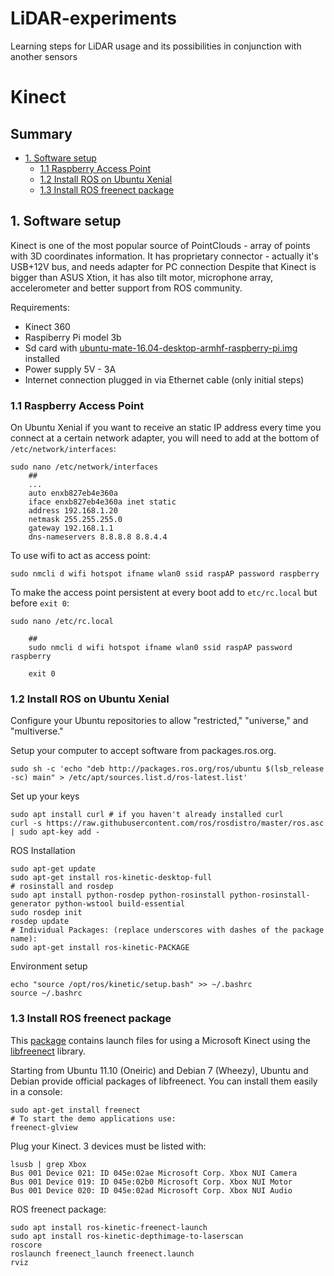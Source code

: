 # LiDAR-experiments
Learning steps for LiDAR usage and its possibilities in conjunction with another sensors

# Kinect

## Summary

* [1. Software setup](#section-1)
    * [1.1 Raspberry Access Point](#section-11)
    * [1.2 Install ROS on Ubuntu Xenial](#section-12)
    * [1.3 Install ROS freenect package](#section-13)

## <a name="section-1"></a> 1. Software setup

Kinect is one of the most popular source of PointClouds - array of points with 3D coordinates information. It has proprietary connector - actually it's USB+12V bus, and needs adapter for PC connection Despite that Kinect is bigger than ASUS Xtion, it has also tilt motor, microphone array, accelerometer and better support from ROS community. 

Requirements:

* Kinect 360
* Raspiberry Pi model 3b
* Sd card with [ubuntu-mate-16.04-desktop-armhf-raspberry-pi.img](https://releases.ubuntu-mate.org/archived/16.04/armhf/) installed
* Power supply 5V - 3A
* Internet connection plugged in via Ethernet cable (only initial steps)

### <a name="section-11"></a> 1.1 Raspberry Access Point

On Ubuntu Xenial if you want to receive an static IP address every time you connect at a certain network adapter, you will need to add at the bottom of `/etc/network/interfaces`:

```shell
sudo nano /etc/network/interfaces
    ##
    ...
    auto enxb827eb4e360a
    iface enxb827eb4e360a inet static
    address 192.168.1.20
    netmask 255.255.255.0
    gateway 192.168.1.1
    dns-nameservers 8.8.8.8 8.8.4.4
```

To use wifi to act as access point:

```shell
sudo nmcli d wifi hotspot ifname wlan0 ssid raspAP password raspberry
```

To make the access point persistent at every boot add to `etc/rc.local` but before `exit 0`:

```shell
sudo nano /etc/rc.local

    ##
    sudo nmcli d wifi hotspot ifname wlan0 ssid raspAP password raspberry

    exit 0
```

### <a name="section-12"></a> 1.2 Install ROS on Ubuntu Xenial

Configure your Ubuntu repositories to allow "restricted," "universe," and "multiverse." 

Setup your computer to accept software from packages.ros.org.

```shell
sudo sh -c 'echo "deb http://packages.ros.org/ros/ubuntu $(lsb_release -sc) main" > /etc/apt/sources.list.d/ros-latest.list'
```

Set up your keys

```shell
sudo apt install curl # if you haven't already installed curl
curl -s https://raw.githubusercontent.com/ros/rosdistro/master/ros.asc | sudo apt-key add -
```

ROS Installation

```shell
sudo apt-get update
sudo apt-get install ros-kinetic-desktop-full
# rosinstall and rosdep
sudo apt install python-rosdep python-rosinstall python-rosinstall-generator python-wstool build-essential
sudo rosdep init
rosdep update
# Individual Packages: (replace underscores with dashes of the package name):
sudo apt-get install ros-kinetic-PACKAGE
```

Environment setup

```shell
echo "source /opt/ros/kinetic/setup.bash" >> ~/.bashrc
source ~/.bashrc
```

### <a name="section-13"></a> 1.3 Install ROS freenect package

This [package](https://wiki.ros.org/freenect_launch) contains launch files for using a Microsoft Kinect using the [libfreenect](https://openkinect.org/wiki/Getting_Started#Ubuntu/Debian) library.

Starting from Ubuntu 11.10 (Oneiric) and Debian 7 (Wheezy), Ubuntu and Debian provide official packages of libfreenect. You can install them easily in a console:

```shell
sudo apt-get install freenect
# To start the demo applications use:
freenect-glview
```

Plug your Kinect. 3 devices must be listed with:

```shell
lsusb | grep Xbox
Bus 001 Device 021: ID 045e:02ae Microsoft Corp. Xbox NUI Camera
Bus 001 Device 019: ID 045e:02b0 Microsoft Corp. Xbox NUI Motor
Bus 001 Device 020: ID 045e:02ad Microsoft Corp. Xbox NUI Audio
```

ROS freenect package:

```shell
sudo apt install ros-kinetic-freenect-launch
sudo apt install ros-kinetic-depthimage-to-laserscan
roscore
roslaunch freenect_launch freenect.launch
rviz
```


<!-- 
git init
git remote add origin https://github.com/HumbertoDiego/lidar-experiments
git pull origin main
#Do changes
git add * ; git commit -m "update Kinect files"; git push -u origin main
 -->
